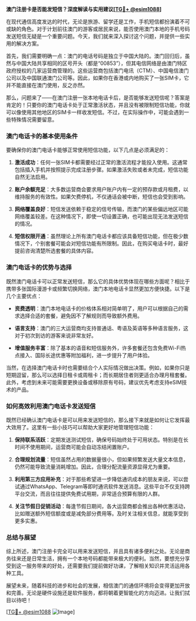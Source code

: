 **澳门注册卡是否能发短信？深度解读与实用建议[[TG💪+ @esim1088](https://t.me/s/esim1088)]**

在现代通信高度发达的时代，无论是旅游、留学还是工作，手机短信都扮演着不可或缺的角色。对于计划前往澳门的游客或居民来说，能否使用澳门本地的手机号码发送短信无疑是一个重要问题。今天，我们就来深入探讨这个问题，并提供一些实用的解决方案。

首先，我们需要明确一点：澳门的电话号码是独立于中国大陆的。澳门回归后，虽然与中国大陆共享相同的区号开头（都是“00853”），但其电信网络是由澳门特区政府授权的几家运营商管理的。这些运营商包括澳门电讯（CTM）、中国电信澳门公司以及中国联通澳门公司等。因此，如果你在香港或内地购买了一张SIM卡，它并不能直接在澳门使用，反之亦然。

那么，问题来了——在澳门注册一张本地电话卡后，是否能够发送短信呢？答案是肯定的！只要你的澳门电话卡处于正常激活状态，并且没有被限制短信功能，你就可以像使用其他地区的SIM卡一样收发短信。不过，在实际操作中，可能会遇到一些特殊情况需要留意。

### **澳门电话卡的基本使用条件**

要确保你的澳门电话卡能够正常使用短信功能，以下几点是必须满足的：

1. **激活成功**：任何一张SIM卡都需要经过正常的激活流程才能投入使用。这通常包括插入手机并按照提示完成注册步骤。如果激活失败或者未完成，短信功能自然无法启用。
   
2. **账户余额充足**：大多数运营商会要求用户账户内有一定的预存款或月租费，以维持服务的有效性。如果欠费停机，不仅通话会被中断，短信也会受到影响。

3. **网络覆盖良好**：短信发送依赖于稳定的信号传输，而澳门的某些偏远地区可能网络覆盖较差。在这种情况下，即使一切设置正确，也可能出现无法发送短信的情况。

4. **短信权限开通**：虽然理论上所有澳门电话卡都应该具备短信功能，但在极少数情况下，个别套餐可能会对短信功能有所限制。因此，在购买电话卡时，最好提前咨询清楚所选套餐的具体内容。

### **澳门电话卡的优势与选择**

既然澳门电话卡可以正常发送短信，那么它的具体优势体现在哪些方面呢？相比于携带多张国际漫游卡或频繁切换网络，澳门本地电话卡显然更加方便快捷。以下是几个主要优点：

- **资费透明**：澳门本地电话卡的价格体系相对简单明了，用户可以根据自己的需求选择合适的套餐，避免因不了解规则而导致额外费用。
  
- **语言支持**：澳门的三大运营商均支持普通话、粤语及英语等多种语言服务，这对于初次到访的游客来说非常友好。

- **增值服务丰富**：除了基本的语音和短信服务外，许多套餐还包含免费Wi-Fi热点接入、国际长途优惠等附加福利，进一步提升了用户体验。

当然，在选择澳门电话卡时也需要结合个人实际情况做出决策。例如，如果你只是短期逗留，那么可以选择日租卡或周租卡；而长期居住者则更适合办理月租套餐。此外，考虑到未来可能需要更换设备或移除原有号码，建议优先考虑支持eSIM技术的产品。

### **如何高效利用澳门电话卡发送短信**

既然已经确认澳门电话卡是可以用来发送短信的，那么接下来就是如何让它发挥最大效用了。这里有一些小技巧可以帮助大家更好地管理短信功能：

1. **保持联系活跃**：定期发送测试短信，确保号码始终处于可用状态。特别是在长时间不使用期间，运营商可能会自动冻结闲置账户。

2. **合理规划流量**：短信虽然占用的数据量很小，但如果频繁发送大量文本信息，仍然可能导致流量消耗增加。因此，合理分配流量资源显得尤为重要。

3. **利用第三方应用补充**：对于那些希望进一步降低通讯成本的朋友来说，可以尝试通过WhatsApp、Telegram等即时通讯软件发送消息。这些平台不仅支持跨平台交流，而且往往提供免费试用期，非常适合预算有限的人群。

4. **关注节假日促销活动**：每逢节假日期间，各大运营商都会推出各种优惠活动，比如赠送额外短信额度或是减免部分费用等。及时关注相关信息，就能享受到更多实惠。

### **总结与展望**

综上所述，澳门注册卡完全可以用来发送短信，并且具有诸多便利之处。无论是商务往来还是日常生活，拥有一个本地号码都能带来极大的便利。当然，要想充分享受到这一服务带来的好处，还需要我们提前做好功课，了解相关知识并灵活运用各种工具。

展望未来，随着科技的进步和社会的发展，相信澳门的通信环境将会变得更加开放和完善。无论是硬件设施还是软件服务，都将朝着更智能化的方向迈进。让我们拭目以待吧！

[[TG💪+ @esim1088](https://t.me/s/esim1088) ![Image](https://i.postimg.cc/4NQfJmqS/Snipaste-2025-05-13-00-14-12.png)]